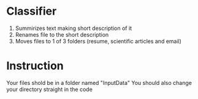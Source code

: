 # Classifier
1) Summirizes text making short description of it
2) Renames file to the short description
3) Moves files to 1 of 3 folders (resume, scientific articles and email)

# Instruction
Your files shold be in a folder named "InputData"
You should also change your directory straight in the code
